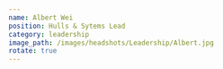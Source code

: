 ```yaml
---
name: Albert Wei
position: Hulls & Sytems Lead
category: leadership
image_path: /images/headshots/Leadership/Albert.jpg
rotate: true
---
```

